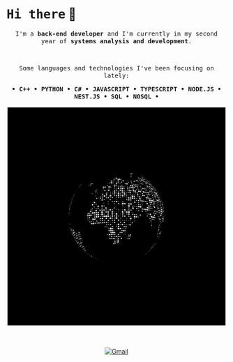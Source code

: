 # <samp>Hi there</samp> 👋

<p align="center">
    <samp>I'm a <strong>back-end developer</strong> and I'm currently in my second year of <strong>systems analysis and development</strong>.</samp>
</p>

<br>

<p align="center">
    <samp>Some languages and technologies I've been focusing on lately:</samp>
</p>

<div align="center">
    <samp>
        <strong>
            &bull; C++ &bull; PYTHON &bull; C# &bull; JAVASCRIPT &bull; TYPESCRIPT
            &bull; NODE.JS &bull; NEST.JS &bull; SQL &bull; NOSQL &bull;
        </strong>
        <br>
    </samp>
    <br>
    <img src="https://raw.githubusercontent.com/KauanIzidoro/KauanIzidoro/main/assets/earth.gif" alt="ASCII animation">
</div>

<br>


<br>

<div align="center">

[![Gmail](https://img.shields.io/badge/-Gmail-darkorange?style=flat-square&logo=gmail&logoColor=white)](mailto:cnttkauan@gmail.com)

</div>
